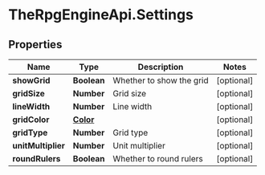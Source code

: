 # TheRpgEngineApi.Settings

## Properties

Name | Type | Description | Notes
------------ | ------------- | ------------- | -------------
**showGrid** | **Boolean** | Whether to show the grid | [optional] 
**gridSize** | **Number** | Grid size | [optional] 
**lineWidth** | **Number** | Line width | [optional] 
**gridColor** | [**Color**](Color.md) |  | [optional] 
**gridType** | **Number** | Grid type | [optional] 
**unitMultiplier** | **Number** | Unit multiplier | [optional] 
**roundRulers** | **Boolean** | Whether to round rulers | [optional] 


